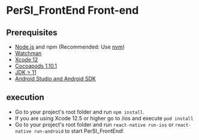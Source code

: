 # PerSI_FrontEnd Front-end

## Prerequisites

- [Node.js](https://nodejs.org) and npm (Recommended: Use [nvm](https://github.com/nvm-sh/nvm))
- [Watchman](https://facebook.github.io/watchman)
- [Xcode 12](https://developer.apple.com/xcode)
- [Cocoapods 1.10.1](https://cocoapods.org)
- [JDK > 11](https://www.oracle.com/java/technologies/javase-jdk11-downloads.html)
- [Android Studio and Android SDK](https://developer.android.com/studio)

## execution

- Go to your project's root folder and run `npm install`.
- If you are using Xcode 12.5 or higher go to /ios and execute `pod install`
- Go to your project's root folder and run `react-native run-ios` or `react-native run-android` to start PerSI_FrontEnd!
